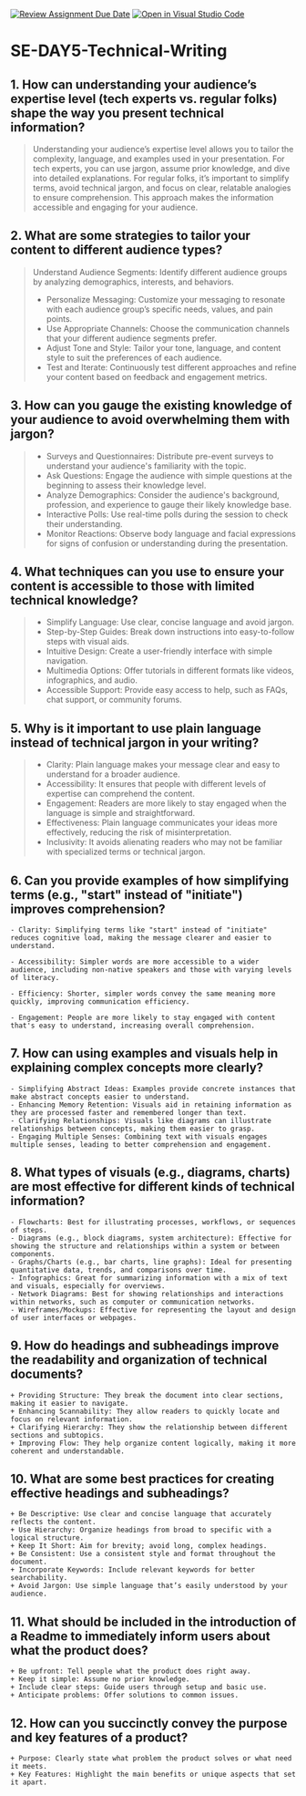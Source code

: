 [![Review Assignment Due Date](https://classroom.github.com/assets/deadline-readme-button-22041afd0340ce965d47ae6ef1cefeee28c7c493a6346c4f15d667ab976d596c.svg)](https://classroom.github.com/a/zsAR-pyY)
[![Open in Visual Studio Code](https://classroom.github.com/assets/open-in-vscode-2e0aaae1b6195c2367325f4f02e2d04e9abb55f0b24a779b69b11b9e10269abc.svg)](https://classroom.github.com/online_ide?assignment_repo_id=15709074&assignment_repo_type=AssignmentRepo)
# SE-DAY5-Technical-Writing
## 1. How can understanding your audience’s expertise level (tech experts vs. regular folks) shape the way you present technical information?  

> Understanding your audience’s expertise level allows you to tailor the complexity, language, and examples used in your presentation. For tech experts, you can use jargon, assume prior knowledge, and dive into detailed explanations. For regular folks, it’s important to simplify terms, avoid technical jargon, and focus on clear, relatable analogies to ensure comprehension. This approach makes the information accessible and engaging for your audience.  

## 2. What are some strategies to tailor your content to different audience types?  

> Understand Audience Segments: Identify different audience groups by analyzing demographics, interests, and behaviors.  
> - Personalize Messaging: Customize your messaging to resonate with each audience group’s specific needs, values, and pain points.  
> - Use Appropriate Channels: Choose the communication channels that your different audience segments prefer.  
> - Adjust Tone and Style: Tailor your tone, language, and content style to suit the preferences of each audience.  
> - Test and Iterate: Continuously test different approaches and refine your content based on feedback and engagement metrics.  


## 3. How can you gauge the existing knowledge of your audience to avoid overwhelming them with jargon?  
>- Surveys and Questionnaires: Distribute pre-event surveys to understand your audience's familiarity with the topic.  
>- Ask Questions: Engage the audience with simple questions at the beginning to assess their knowledge level.  
>- Analyze Demographics: Consider the audience's background, profession, and experience to gauge their likely knowledge base.  
>- Interactive Polls: Use real-time polls during the session to check their understanding.  
>- Monitor Reactions: Observe body language and facial expressions for signs of confusion or understanding during the presentation.  

## 4. What techniques can you use to ensure your content is accessible to those with limited technical knowledge?  
>- Simplify Language: Use clear, concise language and avoid jargon.
>- Step-by-Step Guides: Break down instructions into easy-to-follow steps with visual aids.
>- Intuitive Design: Create a user-friendly interface with simple navigation.
>- Multimedia Options: Offer tutorials in different formats like videos, infographics, and audio.
>- Accessible Support: Provide easy access to help, such as FAQs, chat support, or community forums.

## 5. Why is it important to use plain language instead of technical jargon in your writing?  
>* Clarity: Plain language makes your message clear and easy to understand for a broader audience.
> * Accessibility: It ensures that people with different levels of expertise can comprehend the content.
>* Engagement: Readers are more likely to stay engaged when the language is simple and straightforward.
>* Effectiveness: Plain language communicates your ideas more effectively, reducing the risk of misinterpretation.
>* Inclusivity: It avoids alienating readers who may not be familiar with specialized terms or technical jargon.

## 6. Can you provide examples of how simplifying terms (e.g., "start" instead of "initiate") improves comprehension?  
```  
- Clarity: Simplifying terms like "start" instead of "initiate" reduces cognitive load, making the message clearer and easier to understand.

- Accessibility: Simpler words are more accessible to a wider audience, including non-native speakers and those with varying levels of literacy.

- Efficiency: Shorter, simpler words convey the same meaning more quickly, improving communication efficiency.

- Engagement: People are more likely to stay engaged with content that's easy to understand, increasing overall comprehension.  
```

## 7. How can using examples and visuals help in explaining complex concepts more clearly?  
```  
- Simplifying Abstract Ideas: Examples provide concrete instances that make abstract concepts easier to understand.
- Enhancing Memory Retention: Visuals aid in retaining information as they are processed faster and remembered longer than text.
- Clarifying Relationships: Visuals like diagrams can illustrate relationships between concepts, making them easier to grasp.
- Engaging Multiple Senses: Combining text with visuals engages multiple senses, leading to better comprehension and engagement.
```
## 8. What types of visuals (e.g., diagrams, charts) are most effective for different kinds of technical information?  
```  
- Flowcharts: Best for illustrating processes, workflows, or sequences of steps.
- Diagrams (e.g., block diagrams, system architecture): Effective for showing the structure and relationships within a system or between components.
- Graphs/Charts (e.g., bar charts, line graphs): Ideal for presenting quantitative data, trends, and comparisons over time.
- Infographics: Great for summarizing information with a mix of text and visuals, especially for overviews.
- Network Diagrams: Best for showing relationships and interactions within networks, such as computer or communication networks.
- Wireframes/Mockups: Effective for representing the layout and design of user interfaces or webpages.
```
## 9. How do headings and subheadings improve the readability and organization of technical documents?  
```  
+ Providing Structure: They break the document into clear sections, making it easier to navigate.
+ Enhancing Scannability: They allow readers to quickly locate and focus on relevant information.
+ Clarifying Hierarchy: They show the relationship between different sections and subtopics.
+ Improving Flow: They help organize content logically, making it more coherent and understandable.
```
## 10. What are some best practices for creating effective headings and subheadings?  
```  
+ Be Descriptive: Use clear and concise language that accurately reflects the content.
+ Use Hierarchy: Organize headings from broad to specific with a logical structure.
+ Keep It Short: Aim for brevity; avoid long, complex headings.
+ Be Consistent: Use a consistent style and format throughout the document.
+ Incorporate Keywords: Include relevant keywords for better searchability.
+ Avoid Jargon: Use simple language that’s easily understood by your audience.
```
## 11. What should be included in the introduction of a Readme to immediately inform users about what the product does?  
```  
+ Be upfront: Tell people what the product does right away.
+ Keep it simple: Assume no prior knowledge.
+ Include clear steps: Guide users through setup and basic use.
+ Anticipate problems: Offer solutions to common issues.
```
## 12. How can you succinctly convey the purpose and key features of a product?  
```  
+ Purpose: Clearly state what problem the product solves or what need it meets.
+ Key Features: Highlight the main benefits or unique aspects that set it apart.
```
